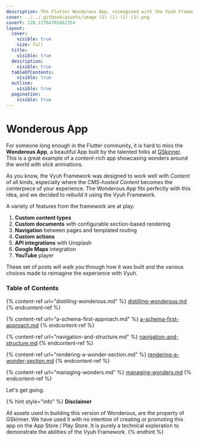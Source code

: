 ```yaml
---
description: The Flutter Wonderous App, reimagined with the Vyuh Framework
cover: ../../.gitbook/assets/image (1) (1) (1) (1).png
coverY: 128.11764705882354
layout:
  cover:
    visible: true
    size: full
  title:
    visible: true
  description:
    visible: true
  tableOfContents:
    visible: true
  outline:
    visible: true
  pagination:
    visible: true
---
```


# Wonderous App

For someone long enough in the Flutter community, it is hard to miss the **Wonderous App**, a beautiful App built by the talented folks at [GSkinner](https://flutter.gskinner.com/wonderous/). This is a great example of a _content-rich_ app showcasing wonders around the world with slick animations.

As you know, the Vyuh Framework was designed to work well with _Content_ of all kinds, especially where the _CMS-hosted Content_ becomes the centerpiece of your experience. The Wonderous App fits perfectly with this idea, and we decided to _rebuild it_ using the Vyuh Framework.

A variety of features from the framework are at play:

1. **Custom content types**
2. **Custom documents** with configurable section-based rendering
3. **Navigation** between pages and templated routing
4. **Custom actions**
5. **API integrations** with Unsplash
6. **Google Maps** integration
7. **YouTube** player

These set of posts will walk you through how it was built and the various choices made to reimagine the experience with Vyuh.

### Table of Contents

{% content-ref url="distilling-wonderous.md" %}
[distilling-wonderous.md](distilling-wonderous.md)
{% endcontent-ref %}

{% content-ref url="a-schema-first-approach.md" %}
[a-schema-first-approach.md](a-schema-first-approach.md)
{% endcontent-ref %}

{% content-ref url="navigation-and-structure.md" %}
[navigation-and-structure.md](navigation-and-structure.md)
{% endcontent-ref %}

{% content-ref url="rendering-a-wonder-section.md" %}
[rendering-a-wonder-section.md](rendering-a-wonder-section.md)
{% endcontent-ref %}

{% content-ref url="managing-wonders.md" %}
[managing-wonders.md](managing-wonders.md)
{% endcontent-ref %}

Let's get going.

{% hint style="info" %}
**Disclaimer**

All assets used in building this version of Wonderous, are the property of GSkinner. We have used it with no intention of creating or promoting this app on the App Store / Play Store. It is purely a technical exploration to demonstrate the abilities of the Vyuh Framework.
{% endhint %}
